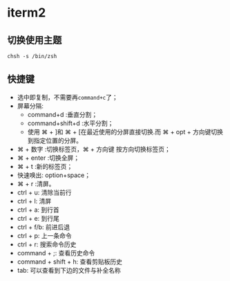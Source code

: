 # iterm2

## 切换使用主题

`chsh -s /bin/zsh`

## 快捷键

- 选中即复制，不需要再`command+c`了；
- 屏幕分隔:
  - command+d :垂直分割；
  - command+shift+d :水平分割；
  - 使用 ⌘ + ]和 ⌘ + [在最近使用的分屏直接切换.而 ⌘ + opt + 方向键切换到指定位置的分屏。
- ⌘ + 数字 :切换标签页，⌘ + 方向键 按方向切换标签页；
- ⌘ + enter :切换全屏；
- ⌘ + t :新的标签页；
- 快速唤出: option+space；
- ⌘ + r :清屏。
- ctrl + u: 清除当前行
- ctrl + l: 清屏
- ctrl + a: 到行首
- ctrl + e: 到行尾
- ctrl + f/b: 前进后退
- ctrl + p: 上一条命令
- ctrl + r: 搜索命令历史
- command + ;: 查看历史命令
- command + shift + h: 查看剪贴板历史
- tab: 可以查看到下边的文件与补全名称
